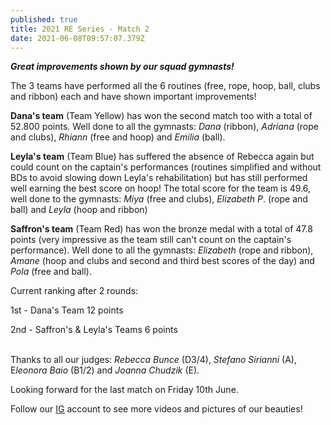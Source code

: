 ```yaml
---
published: true
title: 2021 RE Series - Match 2
date: 2021-06-08T09:57:07.379Z
---
```

***Great improvements shown by our squad gymnasts!***

The 3 teams have performed all the 6 routines (free, rope, hoop, ball, clubs and ribbon) each and have shown important improvements!

**Dana's team** (Team Yellow) has won the second match too with a total of 52.800 points. Well done to all the gymnasts: *Dana* (ribbon), *Adriana* (rope and clubs), *Rhiann* (free and hoop) and *Emilia* (ball).

**Leyla's team** (Team Blue) has suffered the absence of Rebecca again but could count on the captain's performances (routines simplified and without BDs to avoid slowing down Leyla's rehabilitation) but has still performed well earning the best score on hoop! The total score for the team is 49.6, well done to the gymnasts: *Miya* (free and clubs), *Elizabeth P*. (rope and ball) and *Leyla* (hoop and ribbon)

**Saffron's team** (Team Red) has won the bronze medal with a total of 47.8 points (very impressive as the team still can't count on the captain's performance). Well done to all the gymnasts: *Elizabeth* (rope and ribbon), *Amane* (hoop and clubs and second and third best scores of the day) and *Pola* (free and ball).

Current ranking after 2 rounds:

1st - Dana's Team 12 points

2nd - Saffron's & Leyla's Teams 6 points

\
Thanks to all our judges: *Rebecca Bunce* (D3/4), *Stefano Sirianni* (A), E*leonora Baio* (B1/2) and *Joanna Chudzik* (E).

Looking forward for the last match on Friday 10th June.

Follow our [IG](https://www.instagram.com/rhythmic_excellence/) account to see more videos and pictures of our beauties!